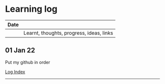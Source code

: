 # Learning log

|Date |                                        |
|:---:|:---------------------------------------|
|     |Learnt, thoughts, progress, ideas, links|


## 01 Jan 22

Put my github in order

[Log Index]

----------------------------------------------------------

[Log Index]: https://github.com/Syknapse/My-Learning-Tracker/blob/master/log-index.md#log-index